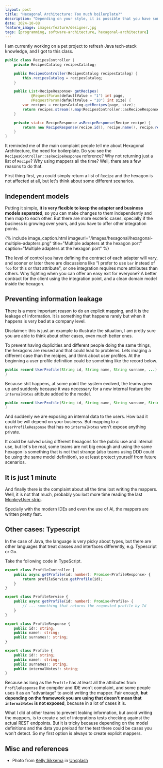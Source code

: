 ```yaml
---
layout: post
title: "Hexagonal Architecture: Too much boilerplate?"
description: "Depending on your style, it is possible that you have some boilerplate in your code to adapt inputs and outputs, but is that really bad?"
date: 2024-10-08
feature_image: images/feature/designer.jpg
tags: [programming, software-architecture, hexagonal-architecture]
---
```


I am currently working on a pet project to refresh Java tech-stack knowledge, and I got to this class.

```java
public class RecipesController {
    private RecipesCatalog recipesCatalog;

    public RecipesController(RecipesCatalog recipesCatalog) {
        this.recipesCatalog = recipesCatalog;
    }

    public List<RecipeResponse> getRecipes(
            @RequestParam(defaultValue = "1") int page,
            @RequestParam(defaultValue = "10") int size) {
        var recipes = recipesCatalog.getRecipes(page, size);
        return recipes.stream().map(RecipesController::asRecipeResponse).toList();
    }

    private static RecipeResponse asRecipeResponse(Recipe recipe) {
        return new RecipeResponse(recipe.id(), recipe.name(), recipe.recap());
    }
}
```

It reminded me of the main complaint people tell me about Hexagonal Architecture, the need for boilerplate. Do you see the `RecipesController::asRecipeResponse` reference? Why not returning just a list of `Recipe`? Why using mappers all the time? Well, there are a few reasons to do that.

<!--more-->

First thing first, you could simply return a list of `Recipe` and the hexagon is not affected at all, but let's think about some different scenarios.

## Independent models

Putting it simple, **it is very flexible to keep the adapter and business models separated**, so you can make changes to them independently and then map to each other. But there are more esoteric cases, specially if the business is growing over years, and you have to offer other integration points.

{% include image_caption.html imageurl="/images/hexagonal/hexagonal-multiple-adapters.png" title="Multiple adapters at the hexagon port" caption="Multiple adapters at the hexagon port" %}

The level of control you have defining the contract of each adapter will vary, and sooner or later there are discussions like "I prefer to use `bar` instead of `foo` for this or that attribute", or one integration requires more attributes than others. Why fighting when you can offer an easy exit for everyone? A better contract for the client using the integration point, and a clean domain model inside the hexagon.

## Preventing information leakage 

There is a more important reason to do an explicit mapping, and it is the leakage of information. It is something that happens rarely but when it happens is very bad at a company level.

Disclaimer: this is just an example to illustrate the situation, I am pretty sure you are able to think about other cases, even much better ones.

To prevent having duplicities and different people doing the same things, the hexagons are reused and that could lead to problems. Lets imaging a different case than the recipes, and think about user profiles. At the beginning a user profile definition could be something like the record below.

```java
public record UserProfile(String id, String name, String surname, ...) {
}
```

Because shit happens, at some point the system evolved, the teams grew up and suddenly because it was necessary for a new internal feature the `internalNotes` attibute added to the model.

```java
public record UserProfile(String id, String name, String surname, String internalNotes, ...) {
}
```

And suddenly we are exposing an internal data to the users. How bad it could be will depend on your business. But mapping to a `UserProfileResponse` that has no `internalNotes` won't expose anything private.

It could be solved using different hexagons for the public use and internal use, but let's be real, some teams are not big enough and using the same hexagon is something that is not that strange (also teams using DDD could be using the same model definition), so at least protect yourself from future scenarios.

## It is just 1 minute

And finally there is the complaint about all the time lost writing the mappers. Well, it is not that much, probably you lost more time reading the last [MonkeyUser strip](https://www.monkeyuser.com/). 

Specially with the modern IDEs and even the use of AI, the mappers are written pretty fast.

## Other cases: Typescript

In the case of Java, the language is very picky about types, but there are other languages that treat classes and interfaces differently, e.g. Typescript or Go.

Take the following code in TypeScript.

```typescript
export class ProfileController {
    public async getProfile(id: number): Promise<ProfileResponse> {
        return profileService.getProfile(id);
    }
}

export class ProfileService {
    public async getProfile(id: number): Promise<Profile> {
        // ... something that returns the requested profile by Id
    }
}

export class ProfileResponse {
    public id!: string;
    public name!: string;
    public surnames!: string;
}

export class Profile {
    public id!: string;
    public name!: string;
    public surnames!: string;
    public internalNotes!: string;
}
```

Because as long as the `Profile` has at least all the attributes from `ProfileResponse` the compiler and IDE won't complaint, and some people uses it as an "advantage" to avoid writing the mapper. Fair enough, **but depending on the framework you are using that doesn't mean that `internalNotes` is not exposed**, because in a lot of cases it is.

What I did at other teams to prevent leaking information, but avoid writing the mappers, is to create a set of integrations tests checking against the actual REST endpoints. But it is tricky because depending on the model definitions and the data you preload for the test there could be cases you won't detect. So my first option is always to create explicit mappers.

## Misc and references

* Photo from <a href="https://unsplash.com/es/@kellysikkema?utm_content=creditCopyText&utm_medium=referral&utm_source=unsplash">Kelly Sikkema</a> in <a href="https://unsplash.com/es/fotos/letras-de-personas-en-papel-de-calco-con-lapiz-mecanico-o2TRWThve_I?utm_content=creditCopyText&utm_medium=referral&utm_source=unsplash">Unsplash</a>
  

